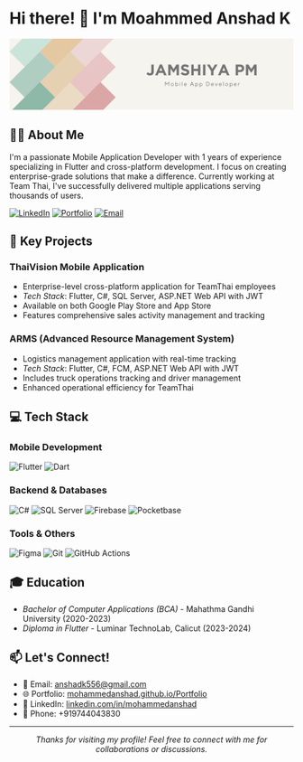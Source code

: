 # Hi there! 👋 I'm Moahmmed Anshad K

<div align="center">
  <img src="https://github.com/Jamshiya-Pm/Portfolio/blob/main/images/JAMSHIYA%20PM%20(1).png" alt="Mobile App Developer" />
</div>

## 👨‍💻 About Me

I'm a passionate Mobile Application Developer with 1 years of experience specializing in Flutter and cross-platform development. I focus on creating enterprise-grade solutions that make a difference. Currently working at Team Thai, I've successfully delivered multiple applications serving thousands of users.

[![LinkedIn](https://img.shields.io/badge/LinkedIn-Connect-blue.svg?style=for-the-badge&logo=linkedin)](https://www.linkedin.com/in/mohammedanshad)
[![Portfolio](https://img.shields.io/badge/Portfolio-Visit-green.svg?style=for-the-badge&logo=firefox)](https://mohammedanshad1.github.io/portfolio/)
[![Email](https://img.shields.io/badge/Email-Contact-red.svg?style=for-the-badge&logo=gmail)](mailto:anshadk556@gmail.com)

## 🚀 Key Projects

### ThaiVision Mobile Application
- Enterprise-level cross-platform application for TeamThai employees
- *Tech Stack*: Flutter, C#, SQL Server, ASP.NET Web API with JWT
- Available on both Google Play Store and App Store
- Features comprehensive sales activity management and tracking

### ARMS (Advanced Resource Management System)
- Logistics management application with real-time tracking
- *Tech Stack*: Flutter, C#, FCM, ASP.NET Web API with JWT
- Includes truck operations tracking and driver management
- Enhanced operational efficiency for TeamThai

## 💻 Tech Stack

### Mobile Development
![Flutter](https://img.shields.io/badge/Flutter-02569B?style=for-the-badge&logo=flutter)
![Dart](https://img.shields.io/badge/Dart-0175C2?style=for-the-badge&logo=dart)

### Backend & Databases
![C#](https://img.shields.io/badge/C%23-239120?style=for-the-badge&logo=c-sharp)
![SQL Server](https://img.shields.io/badge/SQL_Server-CC2927?style=for-the-badge&logo=microsoft-sql-server)
![Firebase](https://img.shields.io/badge/Firebase-FFCA28?style=for-the-badge&logo=firebase)
![Pocketbase](https://img.shields.io/badge/Pocketbase-6c3baa?style=for-the-badge&logo=Pocketbase)

### Tools & Others
![Figma](https://img.shields.io/badge/Figma-F24E1E?style=for-the-badge&logo=figma)
![Git](https://img.shields.io/badge/Git-F05032?style=for-the-badge&logo=git)
![GitHub Actions](https://img.shields.io/badge/GitHub_Actions-2088FF?style=for-the-badge&logo=github-actions)



## 🎓 Education

- *Bachelor of Computer Applications (BCA)* - Mahathma Gandhi University (2020-2023)
- *Diploma in Flutter* - Luminar TechnoLab, Calicut (2023-2024)

## 📫 Let's Connect!

- 📧 Email: anshadk556@gmail.com
- 🌐 Portfolio: [mohammedanshad.github.io/Portfolio](https://mohammedanshad1.github.io/portfolio/)
- 💼 LinkedIn: [linkedin.com/in/mohammedanshad](https://www.linkedin.com/in/mohammedanshad)
- 📱 Phone: +919744043830

---

<div align="center">
  <i>Thanks for visiting my profile! Feel free to connect with me for collaborations or discussions.</i>
</div>
